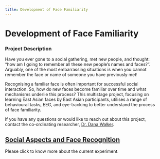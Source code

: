 ```yaml
---
title: Development of Face Familiarity
---
```


# Development of Face Familiarity

### Project Description
Have you ever gone to a social gathering, met new people, and thought: “how am I going to remember all these new people’s names and faces?”. Arguably, one of the most embarrassing situations is when you cannot remember the face or name of someone you have previously met!

Recognising a familiar face is often important for successful social interaction. So, how do new faces become familiar over time and what mechanisms underlie this process? This multistage project, focusing on learning East Asian faces by East Asian participants, utilises a range of behavioural tasks, EEG, and eye-tracking to better understand the process of face familiarity.
 
If you have any questions or would like to reach out about this project, contact the co-ordinating researcher, <a href="mailto:danawalker@ln.edu.hk">Dr. Dana Walker</a>.

## [Social Aspects and Face Recognition](/projects/FaceFamiliarity/stage3faces)

Please click to know more about the current experiment.

